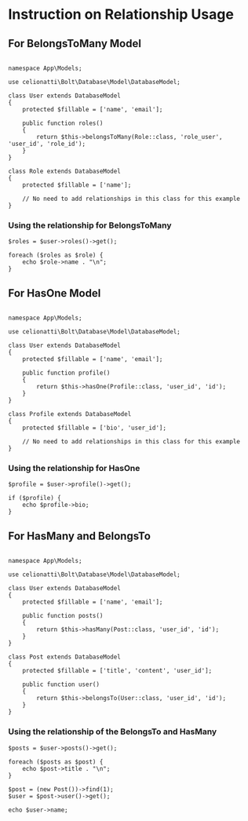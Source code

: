 # Instruction on Relationship Usage

## For BelongsToMany Model

``` <?php

namespace App\Models;

use celionatti\Bolt\Database\Model\DatabaseModel;

class User extends DatabaseModel
{
    protected $fillable = ['name', 'email'];

    public function roles()
    {
        return $this->belongsToMany(Role::class, 'role_user', 'user_id', 'role_id');
    }
}

class Role extends DatabaseModel
{
    protected $fillable = ['name'];

    // No need to add relationships in this class for this example
}

```

### Using the relationship for BelongsToMany

``` $user = (new User())->find(1);
$roles = $user->roles()->get();

foreach ($roles as $role) {
    echo $role->name . "\n";
}

```

## For HasOne Model

``` <?php

namespace App\Models;

use celionatti\Bolt\Database\Model\DatabaseModel;

class User extends DatabaseModel
{
    protected $fillable = ['name', 'email'];

    public function profile()
    {
        return $this->hasOne(Profile::class, 'user_id', 'id');
    }
}

class Profile extends DatabaseModel
{
    protected $fillable = ['bio', 'user_id'];

    // No need to add relationships in this class for this example
}
```

### Using the relationship for HasOne

``` $user = (new User())->find(1);
$profile = $user->profile()->get();

if ($profile) {
    echo $profile->bio;
}
```

## For HasMany and BelongsTo

``` <?php

namespace App\Models;

use celionatti\Bolt\Database\Model\DatabaseModel;

class User extends DatabaseModel
{
    protected $fillable = ['name', 'email'];

    public function posts()
    {
        return $this->hasMany(Post::class, 'user_id', 'id');
    }
}

class Post extends DatabaseModel
{
    protected $fillable = ['title', 'content', 'user_id'];

    public function user()
    {
        return $this->belongsTo(User::class, 'user_id', 'id');
    }
}
```

### Using the relationship of the BelongsTo and HasMany

``` $user = (new User())->find(1);
$posts = $user->posts()->get();

foreach ($posts as $post) {
    echo $post->title . "\n";
}

$post = (new Post())->find(1);
$user = $post->user()->get();

echo $user->name;
```
